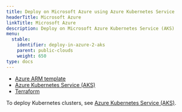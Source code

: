 ```yaml
---
title: Deploy on Microsoft Azure using Azure Kubernetes Service
headerTitle: Microsoft Azure
linkTitle: Microsoft Azure
description: Deploy on Microsoft Azure Kubernetes Service (AKS)
menu:
  stable:
    identifier: deploy-in-azure-2-aks
    parent: public-clouds
    weight: 650
type: docs
---
```


<ul class="nav nav-tabs-alt nav-tabs-yb">
  <li >
    <a href="../azure-arm" class="nav-link">
      <i class="icon-shell"></i>
      Azure ARM template
    </a>
  </li>
  <li >
    <a href="../aks" class="nav-link active">
      <i class="fas fa-cubes" aria-hidden="true"></i>
      Azure Kubernetes Service (AKS)
    </a>
  </li>
  <li>
    <a href="../terraform" class="nav-link">
      <i class="icon-shell"></i>
      Terraform
    </a>
  </li>
</ul>

To deploy Kubernetes clusters, see [Azure Kubernetes Service (AKS)](../../../kubernetes/single-zone/aks/helm-chart/).
